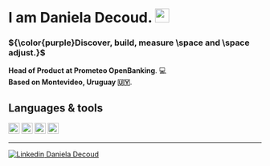 # I am Daniela Decoud. <img src="https://media.giphy.com/media/hvRJCLFzcasrR4ia7z/giphy.gif" width="28px" height="28px">

### ${\color{purple}Discover, build, measure \space and \space adjust.}$

**Head of Product at Prometeo OpenBanking**. 💻  
**Based on Montevideo, Uruguay 🇺🇾**.  

## Languages & tools 
<img height=22 src="https://cdn.jsdelivr.net/gh/devicons/devicon/icons/python/python-original.svg"/> <img height=22 src="https://cdn.jsdelivr.net/gh/devicons/devicon/icons/mysql/mysql-original.svg"/> <img height=22 src="https://cdn.jsdelivr.net/gh/devicons/devicon/icons/jira/jira-original-wordmark.svg"/> <img height=22 src="https://cdn.jsdelivr.net/gh/devicons/devicon/icons/github/github-original.svg"/>



-----

[![Linkedin](https://i.stack.imgur.com/gVE0j.png) Daniela Decoud](https://www.linkedin.com/in/daniela-decoud-colev)
&nbsp;



